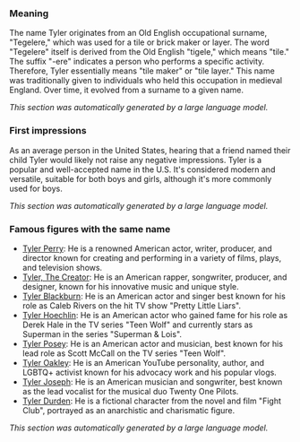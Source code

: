 ### Meaning
The name Tyler originates from an Old English occupational surname, "Tegelere," which was used for a tile or brick maker or layer. The word "Tegelere" itself is derived from the Old English "tigele," which means "tile." The suffix "-ere" indicates a person who performs a specific activity. Therefore, Tyler essentially means "tile maker" or "tile layer." This name was traditionally given to individuals who held this occupation in medieval England. Over time, it evolved from a surname to a given name.

_This section was automatically generated by a large language model._

### First impressions
As an average person in the United States, hearing that a friend named their child Tyler would likely not raise any negative impressions. Tyler is a popular and well-accepted name in the U.S. It's considered modern and versatile, suitable for both boys and girls, although it's more commonly used for boys.

_This section was automatically generated by a large language model._

### Famous figures with the same name
- [Tyler Perry](https://en.wikipedia.org/wiki/Tyler_Perry): He is a renowned American actor, writer, producer, and director known for creating and performing in a variety of films, plays, and television shows.
- [Tyler, The Creator](https://en.wikipedia.org/wiki/Tyler%2C_The_Creator): He is an American rapper, songwriter, producer, and designer, known for his innovative music and unique style.
- [Tyler Blackburn](https://en.wikipedia.org/wiki/Tyler_Blackburn): He is an American actor and singer best known for his role as Caleb Rivers on the hit TV show "Pretty Little Liars".
- [Tyler Hoechlin](https://en.wikipedia.org/wiki/Tyler_Hoechlin): He is an American actor who gained fame for his role as Derek Hale in the TV series "Teen Wolf" and currently stars as Superman in the series "Superman & Lois".
- [Tyler Posey](https://en.wikipedia.org/wiki/Tyler_Posey): He is an American actor and musician, best known for his lead role as Scott McCall on the TV series "Teen Wolf".
- [Tyler Oakley](https://en.wikipedia.org/wiki/Tyler_Oakley): He is an American YouTube personality, author, and LGBTQ+ activist known for his advocacy work and his popular vlogs.
- [Tyler Joseph](https://en.wikipedia.org/wiki/Tyler_Joseph): He is an American musician and songwriter, best known as the lead vocalist for the musical duo Twenty One Pilots.
- [Tyler Durden](https://en.wikipedia.org/wiki/Tyler_Durden): He is a fictional character from the novel and film "Fight Club", portrayed as an anarchistic and charismatic figure.

_This section was automatically generated by a large language model._